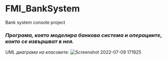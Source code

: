 # FMI_BankSystem
Bank system console project
###   *Програма, която моделира банкова система и операциите, които се извършват в нея.*
*UML диаграма на класовете:*
![Screenshot 2022-07-09 171925](https://user-images.githubusercontent.com/92273054/178109797-b3a6899b-078e-4d64-b2fa-be0db505d741.png)
